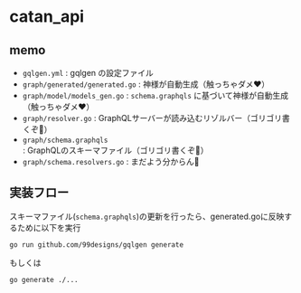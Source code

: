 # catan_api

## memo
- `gqlgen.yml` : gqlgen の設定ファイル
- `graph/generated/generated.go` : 神様が自動生成（触っちゃダメ❤️）
- `graph/model/models_gen.go` : `schema.graphqls` に基づいて神様が自動生成（触っちゃダメ❤️）
- `graph/resolver.go` : GraphQLサーバーが読み込むリゾルバー（ゴリゴリ書くぞ🐯）
- `graph/schema.graphqls` : GraphQLのスキーマファイル（ゴリゴリ書くぞ🐯）
- `graph/schema.resolvers.go` : まだよう分からん🤔

## 実装フロー
スキーマファイル(`schema.graphqls`)の更新を行ったら、generated.goに反映するために以下を実行
```
go run github.com/99designs/gqlgen generate
```
もしくは
```
go generate ./...
```
